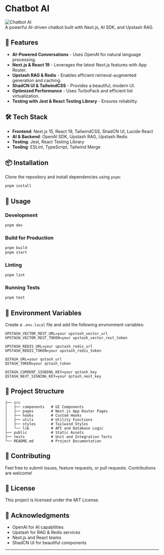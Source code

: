 # Chatbot AI

![Chatbot AI](https://via.placeholder.com/100x100.png)  
A powerful AI-driven chatbot built with Next.js, AI SDK, and Upstash RAG.

## 🚀 Features

- **AI-Powered Conversations** - Uses OpenAI for natural language processing.
- **Next.js & React 19** - Leverages the latest Next.js features with App Router.
- **Upstash RAG & Redis** - Enables efficient retrieval-augmented generation and caching.
- **ShadCN UI & TailwindCSS** - Provides a beautiful, modern UI.
- **Optimized Performance** - Uses TurboPack and efficient list virtualization.
- **Testing with Jest & React Testing Library** - Ensures reliability.

## 🛠️ Tech Stack

- **Frontend**: Next.js 15, React 19, TailwindCSS, ShadCN UI, Lucide React
- **AI & Backend**: OpenAI SDK, Upstash RAG, Upstash Redis
- **Testing**: Jest, React Testing Library
- **Tooling**: ESLint, TypeScript, Tailwind Merge

## 📦 Installation

Clone the repository and install dependencies using `pnpm`:

```sh
pnpm install
```

## 🔧 Usage

### Development

```sh
pnpm dev
```

### Build for Production

```sh
pnpm build
pnpm start
```

### Linting

```sh
pnpm lint
```

### Running Tests

```sh
pnpm test
```

## 🔑 Environment Variables

Create a `.env.local` file and add the following environment variables:

```env
UPSTASH_VECTOR_REST_URL=your upstash_vector_url
UPSTASH_VECTOR_REST_TOKEN=your upstash_vector_rest_token

UPSTASH_REDIS_URL=your upstash_redis_url
UPSTASH_REDIS_TOKEN=your upstash_redis_token

QSTASH_URL=your qstash_url
QSTASH_TOKEN=your qstash_token

QSTASH_CURRENT_SIGNING_KEY=your qstash_key
QSTASH_NEXT_SIGNING_KEY=your qstash_next_key
```

## 📂 Project Structure

```
├── src
│   ├── components   # UI Components
│   ├── pages        # Next.js App Router Pages
│   ├── hooks        # Custom Hooks
│   ├── utils        # Utility Functions
│   ├── styles       # Tailwind Styles
│   └── lib          # API and Database Logic
├── public           # Static Assets
├── tests            # Unit and Integration Tests
└── README.md        # Project Documentation
```

## 🤝 Contributing

Feel free to submit issues, feature requests, or pull requests. Contributions are welcome!

## 📜 License

This project is licensed under the MIT License.

## 🌟 Acknowledgments

- OpenAI for AI capabilities
- Upstash for RAG & Redis services
- Next.js and React teams
- ShadCN UI for beautiful components

---

